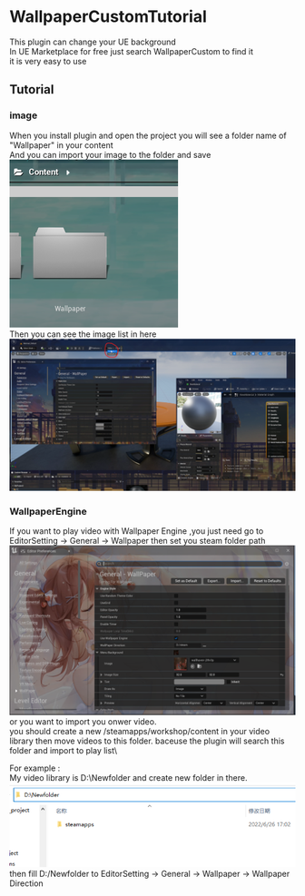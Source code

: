 # WallpaperCustomTutorial
This plugin can change your UE background \
In UE Marketplace for free just search WallpaperCustom to find it \
it is very easy to use 
## Tutorial
### image
When you install plugin and open the project you will see a folder name of "Wallpaper" in your content \
And you can import your image to the folder and save \
<img src="图片3.png"> \
Then you can see the image list in here \
<img src="Screenshot 2022-06-26 162116.png"> 
### WallpaperEngine
If you want to play video with Wallpaper Engine ,you just need go to EditorSetting -> General -> Wallpaper
then set you steam folder path \
<img src="Screenshot 2022-06-26 163354.png"> \
or you want to import you onwer video. \
you should create a new  /steamapps/workshop/content in your video library then move videos to this folder. baceuse the plugin will search this folder and import to play list\

For example : \
My video library is D:\Newfolder and create new folder in there. 
<img src="Screenshot 2022-06-26 170518.png"> \
then fill D:/Newfolder to EditorSetting -> General -> Wallpaper -> Wallpaper Direction
